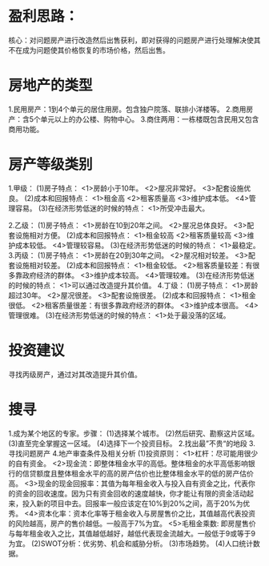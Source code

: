 # 盈利思路：
核心：对问题房产进行改造然后出售获利，即对获得的问题房产进行处理解决使其不在成为问题使其价格恢复的市场价格，然后出售。

# 房地产的类型
1.民用房产：1到4个单元的居住用房。包含独户院落、联排小洋楼等。
2.商用房产：含5个单元以上的办公楼、购物中心。
3.商住两用：一栋楼既包含民用又包含商用功能。

# 房产等级类别
1.甲级：
  (1)房子特点：
    <1>房龄小于10年。
    <2>屋况非常好。
    <3>配套设施优良。
  (2)成本和回报特点：
    <1>租金高
    <2>租客质量高
    <3>维护成本低。
    <4>管理容易。
  (3)在经济形势低迷的时候的特点：
    <1>所受冲击最大。

2.乙级：
  (1)房子特点：
    <1>房龄在10到20年之间。
    <2>屋况总体良好。
    <3>配套设施相对方便。
  (2)成本和回报特点：
    <1>租金较高
    <2>租客质量较高
    <3>维护成本较低。
    <4>管理较容易。
  (3)在经济形势低迷的时候的特点：
    <1>最稳定。
3.丙级：
  (1)房子特点：
    <1>房龄在20到30年之间。
    <2>屋况相对较差。
    <3>配套设施相对较差。
  (2)成本和回报特点：
    <1>租金较低。
    <2>租客质量较差：有很多靠政府经济的群体。
    <3>维护成本较高。
    <4>管理较难。
  (3)在经济形势低迷的时候的特点：
    <1>可以通过改造提升其价值。
4.丁级：
  (1)房子特点：
    <1>房龄超过30年。
    <2>屋况很差。
    <3>配套设施很差。
  (2)成本和回报特点：
    <1>租金很低。
    <2>租客质量很差：有很多靠政府经济的群体。
    <3>维护成本很高。
    <4>管理很难。
  (3)在经济形势低迷的时候的特点：
    <1>处于最没落的区域。
# 投资建议
寻找丙级房产，通过对其改造提升其价值。

# 搜寻
1.成为某个地区的专家。步骤：
  (1)选择某个城市。
  (2)然后研究、勘察这片区域。
  (3)直至完全掌握这一区域。
  (4)选择下一个投资目标。
2.找出最”不贵“的地段
3.寻找问题房产
4.地产审查条件及相关分析
  (1)投资原则：
    <1>杠杆：尽可能用很少的自有资金。
    <2>现金流：即整体租金水平的高低。整体租金的水平高低影响银行的信贷额度且整体租金水平的高的房产估价也比整体租金水平的低的房产估价高。
    <3>现金的现金回报率：其值为每年租金收入与投入自有资金之比，代表你的资金的回收速度。因为只有资金回收的速度越快，你才能让有限的资金活动起来，投入新的项目中去。回报率一般应该定在10%到20%之间，高于20%为优秀。
    <4>资本化率：资本化率等于租金收入与房屋售价之比，其值越高代表投资的风险越高，房产的售价越低。一般高于7%为宜。
    <5>毛租金乘数: 即房屋售价与每年租金收入之比，其值越低越好，越低代表现金流越大。一般低于9或等于9为宜。
  (2)SWOT分析：优劣势、机会和威胁分析。
  (3)市场趋势。
  (4)人口统计数据。

